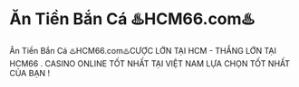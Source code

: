 # Ăn Tiền Bắn Cá ♨️HCM66.com♨️

Ăn Tiền Bắn Cá ♨️HCM66.com♨️CƯỢC LỚN TẠI HCM - THẮNG LỚN TẠI HCM66 . CASINO ONLINE TỐT NHẤT TẠI VIỆT NAM LỰA CHỌN TỐT NHẤT CỦA BẠN !